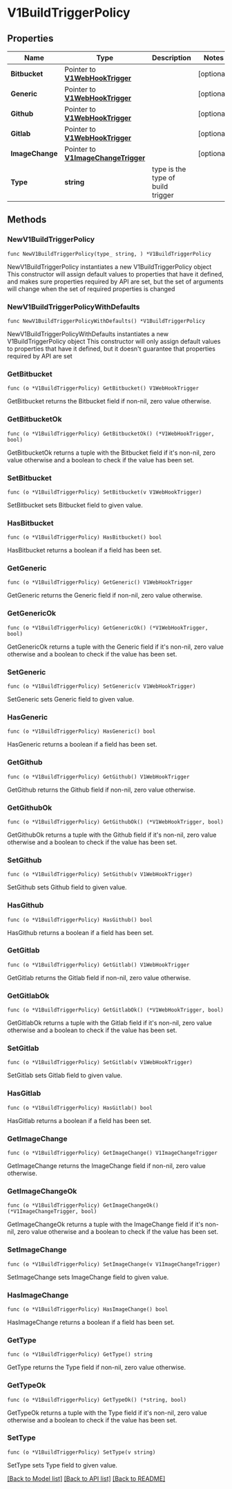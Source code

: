 # V1BuildTriggerPolicy

## Properties

Name | Type | Description | Notes
------------ | ------------- | ------------- | -------------
**Bitbucket** | Pointer to [**V1WebHookTrigger**](V1WebHookTrigger.md) |  | [optional] 
**Generic** | Pointer to [**V1WebHookTrigger**](V1WebHookTrigger.md) |  | [optional] 
**Github** | Pointer to [**V1WebHookTrigger**](V1WebHookTrigger.md) |  | [optional] 
**Gitlab** | Pointer to [**V1WebHookTrigger**](V1WebHookTrigger.md) |  | [optional] 
**ImageChange** | Pointer to [**V1ImageChangeTrigger**](V1ImageChangeTrigger.md) |  | [optional] 
**Type** | **string** | type is the type of build trigger | 

## Methods

### NewV1BuildTriggerPolicy

`func NewV1BuildTriggerPolicy(type_ string, ) *V1BuildTriggerPolicy`

NewV1BuildTriggerPolicy instantiates a new V1BuildTriggerPolicy object
This constructor will assign default values to properties that have it defined,
and makes sure properties required by API are set, but the set of arguments
will change when the set of required properties is changed

### NewV1BuildTriggerPolicyWithDefaults

`func NewV1BuildTriggerPolicyWithDefaults() *V1BuildTriggerPolicy`

NewV1BuildTriggerPolicyWithDefaults instantiates a new V1BuildTriggerPolicy object
This constructor will only assign default values to properties that have it defined,
but it doesn't guarantee that properties required by API are set

### GetBitbucket

`func (o *V1BuildTriggerPolicy) GetBitbucket() V1WebHookTrigger`

GetBitbucket returns the Bitbucket field if non-nil, zero value otherwise.

### GetBitbucketOk

`func (o *V1BuildTriggerPolicy) GetBitbucketOk() (*V1WebHookTrigger, bool)`

GetBitbucketOk returns a tuple with the Bitbucket field if it's non-nil, zero value otherwise
and a boolean to check if the value has been set.

### SetBitbucket

`func (o *V1BuildTriggerPolicy) SetBitbucket(v V1WebHookTrigger)`

SetBitbucket sets Bitbucket field to given value.

### HasBitbucket

`func (o *V1BuildTriggerPolicy) HasBitbucket() bool`

HasBitbucket returns a boolean if a field has been set.

### GetGeneric

`func (o *V1BuildTriggerPolicy) GetGeneric() V1WebHookTrigger`

GetGeneric returns the Generic field if non-nil, zero value otherwise.

### GetGenericOk

`func (o *V1BuildTriggerPolicy) GetGenericOk() (*V1WebHookTrigger, bool)`

GetGenericOk returns a tuple with the Generic field if it's non-nil, zero value otherwise
and a boolean to check if the value has been set.

### SetGeneric

`func (o *V1BuildTriggerPolicy) SetGeneric(v V1WebHookTrigger)`

SetGeneric sets Generic field to given value.

### HasGeneric

`func (o *V1BuildTriggerPolicy) HasGeneric() bool`

HasGeneric returns a boolean if a field has been set.

### GetGithub

`func (o *V1BuildTriggerPolicy) GetGithub() V1WebHookTrigger`

GetGithub returns the Github field if non-nil, zero value otherwise.

### GetGithubOk

`func (o *V1BuildTriggerPolicy) GetGithubOk() (*V1WebHookTrigger, bool)`

GetGithubOk returns a tuple with the Github field if it's non-nil, zero value otherwise
and a boolean to check if the value has been set.

### SetGithub

`func (o *V1BuildTriggerPolicy) SetGithub(v V1WebHookTrigger)`

SetGithub sets Github field to given value.

### HasGithub

`func (o *V1BuildTriggerPolicy) HasGithub() bool`

HasGithub returns a boolean if a field has been set.

### GetGitlab

`func (o *V1BuildTriggerPolicy) GetGitlab() V1WebHookTrigger`

GetGitlab returns the Gitlab field if non-nil, zero value otherwise.

### GetGitlabOk

`func (o *V1BuildTriggerPolicy) GetGitlabOk() (*V1WebHookTrigger, bool)`

GetGitlabOk returns a tuple with the Gitlab field if it's non-nil, zero value otherwise
and a boolean to check if the value has been set.

### SetGitlab

`func (o *V1BuildTriggerPolicy) SetGitlab(v V1WebHookTrigger)`

SetGitlab sets Gitlab field to given value.

### HasGitlab

`func (o *V1BuildTriggerPolicy) HasGitlab() bool`

HasGitlab returns a boolean if a field has been set.

### GetImageChange

`func (o *V1BuildTriggerPolicy) GetImageChange() V1ImageChangeTrigger`

GetImageChange returns the ImageChange field if non-nil, zero value otherwise.

### GetImageChangeOk

`func (o *V1BuildTriggerPolicy) GetImageChangeOk() (*V1ImageChangeTrigger, bool)`

GetImageChangeOk returns a tuple with the ImageChange field if it's non-nil, zero value otherwise
and a boolean to check if the value has been set.

### SetImageChange

`func (o *V1BuildTriggerPolicy) SetImageChange(v V1ImageChangeTrigger)`

SetImageChange sets ImageChange field to given value.

### HasImageChange

`func (o *V1BuildTriggerPolicy) HasImageChange() bool`

HasImageChange returns a boolean if a field has been set.

### GetType

`func (o *V1BuildTriggerPolicy) GetType() string`

GetType returns the Type field if non-nil, zero value otherwise.

### GetTypeOk

`func (o *V1BuildTriggerPolicy) GetTypeOk() (*string, bool)`

GetTypeOk returns a tuple with the Type field if it's non-nil, zero value otherwise
and a boolean to check if the value has been set.

### SetType

`func (o *V1BuildTriggerPolicy) SetType(v string)`

SetType sets Type field to given value.



[[Back to Model list]](../README.md#documentation-for-models) [[Back to API list]](../README.md#documentation-for-api-endpoints) [[Back to README]](../README.md)


